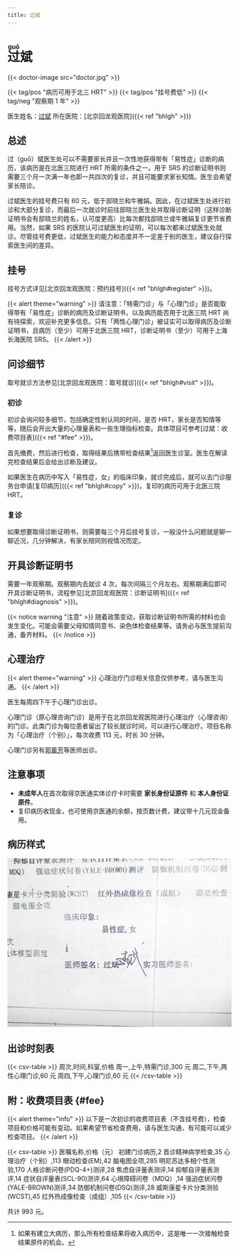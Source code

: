 ```yaml
---
title: 过斌
---
```


# <ruby>过<rt>guō</rt></ruby>斌

{{< doctor-image src="doctor.jpg" >}}

{{< tag/pos "病历可用于北三 HRT" >}} {{< tag/pos "挂号费低" >}} {{< tag/neg "观察期 1 年" >}}

医生姓名：[过斌](https://www.haodf.com/doctor/238890.html)
所在医院：[北京回龙观医院]({{< ref "bhlgh" >}})

## 总述

过（guō）斌医生处可以不需要家长并且一次性地获得带有「易性症」诊断的病历，该病历是在北医三院进行 HRT 所需的条件之一。用于 SRS 的诊断证明书则需要三个月一次满一年也即一共四次的复诊，并且可能要求家长知情。医生会希望家长陪诊。

过斌医生的挂号费只有 60 元，低于邸晓兰和牛雅娟。因此，在过斌医生处进行初诊和大部分复诊，而最后一次就诊时前往邸晓兰医生处并取得诊断证明（这样诊断证明书会有邸晓兰的姓名，认可度更高）比每次都找邸晓兰或牛雅娟复诊更节省费用。当然，如果 SRS 的医院认可过斌医生的证明，可以每次都来过斌医生处就诊。尽管挂号费更低，过斌医生的能力和态度并不一定差于别的医生，建议自行探索医生间的差异。

## 挂号

挂号方式详见[北京回龙观医院：预约挂号]({{< ref "bhlgh#register" >}})。

{{< alert theme="warning" >}}
请注意：「特需门诊」与「心理门诊」是否能取得带有「易性症」诊断的病历及诊断证明书，以及病历能否用于北医三院 HRT 尚有待探索，欢迎补充更多信息。只有「两性心理门诊」被证实可以取得病历及诊断证明书，且病历（至少）可用于北医三院 HRT，诊断证明书（至少）可用于上海长海医院 SRS。
{{< /alert >}}

## 问诊细节

取号就诊方法参见[北京回龙观医院：取号就诊]({{< ref "bhlgh#visit" >}})。

### 初诊

初诊会询问较多细节，包括确定性别认同的时间，是否 HRT，家长是否知情等等，随后会开出大量的心理量表和一些生理指标检查。具体项目可参考[过斌：收费项目表]({{< ref "#fee" >}})。

首先缴费，然后进行检查，取得结果后携带检查结果[^1]返回医生诊室。医生在解读完检查结果后会给出诊断及建议。

如果医生在病历中写入「易性症，女」的临床印象，就诊完成后，就可以去门诊服务台申请[复印病历]({{< ref "bhlgh#copy" >}})，复印的病历可用于北医三院 HRT。

### 复诊

如果想要取得诊断证明书，则需要每三个月后挂号复诊，一般没什么问题就是聊一聊近况，几分钟解决，有家长陪同则视情况而定。

## 开具诊断证明书

需要一年观察期。观察期内去就诊 4 次，每次间隔三个月左右。观察期满后即可开具诊断证明书，流程参见[北京回龙观医院：诊断证明书]({{< ref "bhlgh#diagnosis" >}})。

{{< notice warning "注意" >}}
随着政策变动，获取诊断证明书所需的材料也会发生变化。可能会需要父母知情同意书、染色体检查结果等。请务必与医生提前沟通，备齐材料。
{{< /notice >}}

## 心理治疗

{{< alert theme="warning" >}}
心理治疗门诊相关信息仅供参考，请与医生沟通。
{{< /alert >}}

医生每周四下午于心理门诊出诊。

心理门诊（原心理咨询门诊）是用于在北京回龙观医院进行心理治疗（心理咨询）的门诊。此类门诊为每位患者留出了较长就诊时间，可以进行心理治疗。项目名称为「心理治疗（个别）」，每次收费 113 元，时长 30 分钟。

心理门诊另有[郭蓄芳](https://www.haodf.com/doctor/7469.html)等医师出诊。

## 注意事项

- **未成年人**在首次取得京医通实体诊疗卡时需要 **家长身份证原件** 和 **本人身份证原件**。
- 复印病历收现金，也可使用京医通的余额，按页数计费，建议带十几元现金备用。

## 病历样式

![病历](copy.jpg)

## 出诊时刻表

{{< csv-table >}}
周次,时间,科室,价格
周一,上午,特需门诊,300 元
周二,下午,两性心理门诊,60 元
周四,下午,心理门诊,60 元
{{< /csv-table >}}

## 附：收费项目表 {#fee}

{{< alert theme="info" >}}
以下是一次初诊的收费项目表（不含挂号费），检查项目和价格可能有变动。如果希望节省检查费用，请与医生沟通，有可能可以减少检查项目。
{{< /alert >}}

<!--以下表格内英文括号为有意为之，请勿修改-->
{{< csv-table >}}
医嘱名称,价格（元）
初建门诊病历,2
首诊精神病学检查,35
心理治疗（个别）,113
眼动检查(EM),42
脑电图全项,285
明尼苏达多相个性测验,170
人格诊断问卷(PDQ-4+)测评,28
焦虑自评量表测评,14
抑郁自评量表测评,14
症状自评量表(SCL-90)测评,64
心境障碍问卷（MDQ）,14
强迫症状问卷(YALE-BROWN)测评,34
防御机制问卷(DSQ)测评,28
威斯康星卡片分类测验(WCST),45
红外热成像检查（成组）,105
{{< /csv-table >}}

共计 993 元。

[^1]: 如果有建立大病历，那么所有检查结果将收入病历中，这是唯一一次接触检查结果原件的机会。
